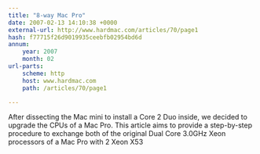 ```yaml
---
title: "8-way Mac Pro"
date: 2007-02-13 14:10:38 +0000
external-url: http://www.hardmac.com/articles/70/page1
hash: f77715f26d9019935ceebfb02954bd6d
annum:
    year: 2007
    month: 02
url-parts:
    scheme: http
    host: www.hardmac.com
    path: /articles/70/page1

---
```


After dissecting the Mac mini to install a Core 2 Duo inside, we decided to upgrade the CPUs of a Mac Pro. This article aims to provide a step-by-step procedure to exchange both of the original Dual Core 3.0GHz Xeon processors of a Mac Pro with 2 Xeon X53
